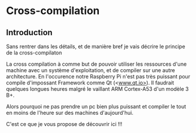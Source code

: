 #  Cross-compilation ##

## Introduction ##

Sans rentrer dans les détails, et de manière bref je vais décrire le principe de la cross-compilaton

La cross compilation à comme but de pouvoir utiliser les ressources d'une machine avec un système d'exploitation, et de compiler sur une autre architecture. En l'occurence notre Raspberry Pi n'est pas très puissant pour compile d'impossant Framework comme Qt (<www.qt.io>). Il faudrait quelques longues heures malgré le vaillant ARM Cortex-A53 d'un modèle 3 B+.

Alors pourquoi ne pas prendre un pc bien plus puissant et compiler le tout en moins de l'heure sur des machines d'aujourd'hui.

C'est ce que je vous propose de découvrir ici !!!
